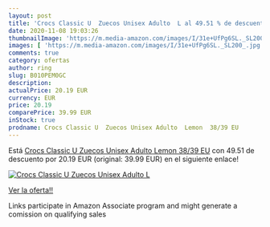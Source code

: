 ```yaml
---
layout: post
title: 'Crocs Classic U  Zuecos Unisex Adulto  L al 49.51 % de descuento'
date: 2020-11-08 19:03:26
thumbnailImage: 'https://m.media-amazon.com/images/I/31e+UfPg6SL._SL200_.jpg'
images: [ 'https://m.media-amazon.com/images/I/31e+UfPg6SL._SL200_.jpg' ]
comments: true
category: ofertas
author: ring
slug: B010PEM0GC
description:
actualPrice: 20.19 EUR
currency: EUR
price: 20.19
comparePrice: 39.99 EUR
inStock: true
prodname: Crocs Classic U  Zuecos Unisex Adulto  Lemon  38/39 EU
---
```


Está [Crocs Classic U  Zuecos Unisex Adulto  Lemon  38/39 EU](https://www.amazon.es/dp/B010PEM0GC/?tag=tolees-21) con 49.51 de descuento por 20.19 EUR (original: 39.99 EUR) en el siguiente enlace!

[![Crocs Classic U  Zuecos Unisex Adulto  L](https://m.media-amazon.com/images/I/31e+UfPg6SL._SL200_.jpg)](https://www.amazon.es/dp/B010PEM0GC/?tag=tolees-21)

[Ver la oferta!!](https://www.amazon.es/dp/B010PEM0GC/?tag=tolees-21)

Links participate in Amazon Associate program and might generate a comission on qualifying sales


